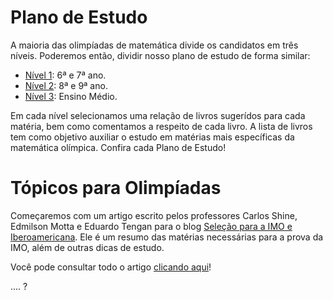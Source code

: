 # Plano de Estudo


A maioria das olimpíadas de matemática divide os candidatos em três níveis. Poderemos então, dividir nosso plano de estudo de forma similar:

- [Nível 1](http://www.qilabs.org/guias/olimpiadas-matematica/estudo/nivel1): 6ª e 7ª ano.
- [Nível 2](http://www.qilabs.org/guias/olimpiadas-matematica/estudo/nivel2): 8ª e 9ª ano.
- [Nível 3](http://www.qilabs.org/guias/olimpiadas-matematica/estudo/nivel3): Ensino Médio.


Em cada nível selecionamos uma relação de livros sugerídos para cada matéria, bem como comentamos a respeito de cada livro. A lista de livros tem como objetivo auxiliar o estudo em matérias mais específicas da matemática olímpica. Confira cada Plano de Estudo!


# Tópicos para Olimpíadas

Começaremos com um artigo escrito pelos professores Carlos Shine, Edmilson Motta e Eduardo Tengan para o blog [Seleção para a IMO e Iberoamericana](http://imoibero.blogspot.com.br/). Ele é um resumo das matérias necessárias para a prova da IMO, além de outras dicas de estudo.

Você pode consultar todo o artigo [clicando aqui](http://cyshine.webs.com/email-imo.pdf)!

.... ?
